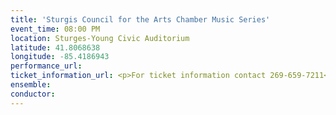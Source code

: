 ```yaml
---
title: 'Sturgis Council for the Arts Chamber Music Series'
event_time: 08:00 PM
location: Sturges-Young Civic Auditorium
latitude: 41.8068638
longitude: -85.4186943
performance_url: 
ticket_information_url: <p>For ticket information contact 269-659-7211</p>
ensemble: 
conductor: 
---
```

